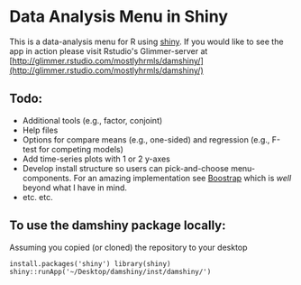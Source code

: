 # Data Analysis Menu in Shiny

This is a data-analysis menu for R using [shiny](http://www.rstudio.com/shiny/). If you would like to see the app in action please visit Rstudio's Glimmer-server at [http://glimmer.rstudio.com/mostlyhrmls/damshiny/](http://glimmer.rstudio.com/mostlyhrmls/damshiny/)

## Todo:
- Additional tools (e.g., factor, conjoint)
- Help files
- Options for compare means (e.g., one-sided) and regression (e.g., F-test for competing models)
- Add time-series plots with 1 or 2 y-axes
- Develop install structure so users can pick-and-choose menu-components. For an amazing implementation see [Boostrap](http://twitter.github.com/bootstrap/customize.html) which is *well* beyond what I have in mind.
- etc. etc.
		
## To use the damshiny package locally:
Assuming you copied (or cloned) the repository to your desktop

`install.packages('shiny')
library(shiny)
shiny::runApp('~/Desktop/damshiny/inst/damshiny/')`

<!-- install.packages('devtools'); library(devtools)

Installing roxygen2 using install_github doesn't seem to work right now 1/3/2013
install_github('roxygen2')

install_github('damshiny')
library(damshiny)

When installed as a package use: shiny::runApp(system.file('rtut/damshiny/inst/damshiny', package='damshiny'))

Suggestions and input are very welcome. -->	